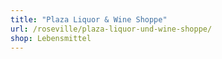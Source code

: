 ```yaml
---
title: "Plaza Liquor & Wine Shoppe"
url: /roseville/plaza-liquor-und-wine-shoppe/
shop: Lebensmittel
---
```

